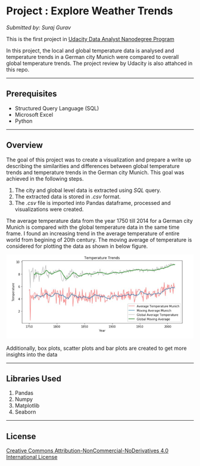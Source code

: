 # Project : Explore Weather Trends

*Submitted by: Suraj Gurav*

This is the first project in [Udacity Data Analyst Nanodegree Program](https://www.udacity.com/course/data-analyst-nanodegree--nd002)

In this project, the local and global temperature data is analysed and temperature trends in a German city Munich were compared to overall global temperature trends. The project review by Udacity is also attahced in this repo.

-----------------------------------------------------------------------------------------------------------------------

## Prerequisites 

* Structured Query Language (SQL)
* Microsoft Excel
* Python

--------------------------------------------------------------------------------------------------------------------------------

## Overview

The goal of this project was to create a visualization and prepare a write up describing the similarities and differences between global temperature trends and temperature trends in the German city Munich. 
This goal was achieved in the following steps.

1. The city and global level data is extracted using _SQL_ query.
2. The extracted data is stored in _.csv_ format.
3. The _.csv_ file is imported into Pandas dataframe, processed and visualizations were created.

The average temperature data from the year 1750 till 2014 for a German city Munich is compared with the global temperature data in the same time frame. I found an increasing trend in the average temperature of entire world from begining of 20th century.
The moving average of temperature is considered for plotting the data as shown in below figure.

![Temperature Trends](https://github.com/17rsuraj/data-analyst/blob/master/Explore%20Weather%20Trends/Temperature%20trends.JPG)

Additionally, box plots, scatter plots and bar plots are created to get more insights into the data

--------------------------------------------------------------------------------------------------------------

## Libraries Used

1. Pandas
2. Numpy
3. Matplotlib
4. Seaborn

-------------------------------------------------------------------------------------------------------------

## License

[Creative Commons Attribution-NonCommercial-NoDerivatives 4.0 International License](https://creativecommons.org/licenses/by-nc-nd/4.0/)
